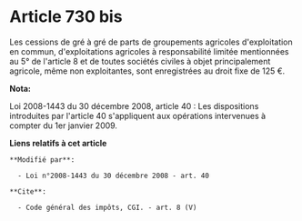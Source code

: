 # Article 730 bis

Les cessions de gré à gré de parts de groupements agricoles d'exploitation en commun, d'exploitations agricoles à
responsabilité limitée mentionnées au 5° de l'article 8 et de toutes sociétés civiles à objet principalement agricole, même
non exploitantes, sont enregistrées au droit fixe de 125 €.

**Nota:**

Loi 2008-1443 du 30 décembre 2008, article 40 : Les dispositions introduites par l'article 40 s'appliquent aux opérations
intervenues à compter du 1er janvier 2009.

**Liens relatifs à cet article**

	**Modifié par**:

	  - Loi n°2008-1443 du 30 décembre 2008 - art. 40

	**Cite**:

	  - Code général des impôts, CGI. - art. 8 (V)

